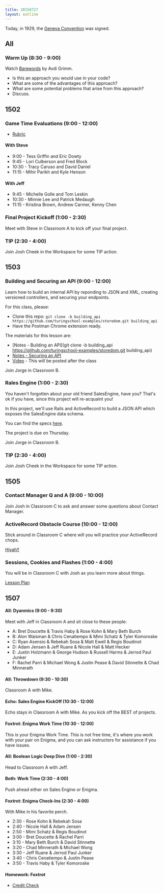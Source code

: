 ```yaml
---
title: 20150727
layout: outline
---
```


Today, in 1929, the [Geneva Convention](https://www.law.cornell.edu/wex/geneva_conventions) was signed.

## All

### Warm Up (8:30 - 9:00)

Watch [Barewords](https://www.youtube.com/watch?v=7SSc1mQ4-Ck) by Avdi Grimm.

* Is this an approach you would use in your code?
* What are some of the advantages of this approach?
* What are some potential problems that arise from this approach?
* Discuss.

## 1502

### Game Time Evaluations (9:00 - 12:00)

* [Rubric](https://github.com/turingschool/lesson_plans/blob/master/ruby_04-apis_and_scalability/gametime_project.markdown)

#### With Steve

* 9:00 - Tess Griffin and Eric Dowty
* 9:45 - Lori Culberson and Fred Block
* 10:30 - Tracy Caruso and David Daniel
* 11:15 - Mihir Parikh and Kyle Henson

#### With Jeff

* 9:45 - Michelle Golle and Tom Leskin
* 10:30 - Minnie Lee and Patrick Medaugh
* 11:15 - Kristina Brown, Andrew Carmer, Kenny Chen

### Final Project Kickoff (1:00 - 2:30)

Meet with Steve in Classroom A to kick off your final project.

### TIP (2:30 - 4:00)

Join Josh Cheek in the Workspace for some TIP action.

## 1503

### Building and Securing an API (9:00 - 12:00)

Learn how to build an internal API by reponding to JSON and XML, creating versioned controllers, and securing your endpoints.

For this class, please:

* Clone this repo: `git clone -b building_api https://github.com/turingschool-examples/storedom.git building_api`
* Have the Postman Chrome extension ready.

The materials for this lesson are:

* [Notes - Building an API](git clone -b building_api https://github.com/turingschool-examples/storedom.git building_api)
* [Notes - Securing an API](https://www.dropbox.com/s/0srzdbe5t4if9cu/Turing%20-%20Securing%20an%20API%20%28Notes%29.pages?dl=0)
* [Video](#) - This will be posted after the class

Join Jorge in Classroom B.

### Rales Engine (1:00 - 2:30)

You haven't forgotten about your old friend SalesEngine, have you? That's ok if you have, since this project will re-acquaint you!

In this project, we'll use Rails and ActiveRecord to build a JSON API which exposes the SalesEngine data schema.

You can find the specs [here](https://github.com/JumpstartLab/curriculum/blob/master/source/projects/rales_engine.markdown).

The project is due on Thursday.

Join Jorge in Classroom B.

### TIP (2:30 - 4:00)

Join Josh Cheek in the Workspace for some TIP action.

## 1505

### Contact Manager Q and A (9:00 - 10:00)

Join Josh in Classroom C to ask and answer some questions about Contact Manager.

### ActiveRecord Obstacle Course (10:00 - 12:00)

Stick around in Classroom C where will you will practice your ActiveRecord chops.

[Hiyah!!](https://github.com/turingschool/lesson_plans/blob/master/ruby_02-web_applications_with_ruby/active_record_obstacle_course.markdown)

### Sessions, Cookies and Flashes (1:00 - 4:00)

You will be in Classroom C with Josh as you learn more about things.

[Lesson Plan](https://github.com/turingschool/lesson_plans/blob/master/ruby_02-web_applications_with_ruby/sessions_cookies_and_flashes.markdown)

## 1507

#### All: Dyanmics (9:00 - 9:30)

Meet with Jeff in Classroom A and sit close to these people:

* A: Bret Doucette & Travis Haby & Rose Kohn & Mary Beth Burch
* B: Alon Waisman & Chris Cenatiempo & Mimi Schatz & Tyler Komoroske
* C: Ryan Asensio & Rebekah Sosa & Matt Ewell & Regis Boudinot
* D: Adam Jensen & Jeff Ruane & Nicole Hall & Matt Hecker
* E: Justin Holzmann & George Hudson & Russell Harms & Jerrod Paul Junker
* F: Rachel Parri & Michael Wong & Justin Pease & David Stinnette & Chad Minnerath

#### All: Throwdown (9:30 - 10:30)

Classroom A with Mike.

#### Echo: Sales Engine KickOff (10:30 - 12:00)

Echo stays in Classroom A with Mike. As you kick off the BEST of projects.

#### Foxtrot: Enigma Work Time (10:30 - 12:00)

This is your Enigma Work Time. This is not free time, it's where you work with your pair on Enigma, and you can ask instructors for assistance if you have issues.

#### All: Boolean Logic Deep Dive (1:00 - 2:30)

Head to Classroom A with Jeff.

#### Both: Work Time (2:30 - 4:00)

Push ahead either on Sales Engine or Enigma.

#### Foxtrot: Enigma Check-Ins (2:30 - 4:00)

With Mike in his favorite perch.

* 2:30 - Rose Kohn & Rebekah Sosa
* 2:40 - Nicole Hall & Adam Jensen
* 2:50 - Mimi Schatz & Regis Boudinot
* 3:00 - Bret Doucette & Rachel Parri
* 3:10 - Mary Beth Burch & David Stinnette
* 3:20 - Chad Minnerath & Michael Wong
* 3:30 - Jeff Ruane & Jerrod Paul Junker
* 3:40 - Chris Cenatiempo & Justin Pease
* 3:50 - Travis Haby & Tyler Komoroske

#### Homework: Foxtrot

* [Credit Check](https://github.com/turingschool/challenges/blob/master/credit_check.markdown)
